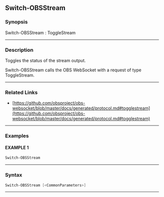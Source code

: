 Switch-OBSStream
----------------
### Synopsis
Switch-OBSStream : ToggleStream

---
### Description

Toggles the status of the stream output.


Switch-OBSStream calls the OBS WebSocket with a request of type ToggleStream.

---
### Related Links
* [https://github.com/obsproject/obs-websocket/blob/master/docs/generated/protocol.md#togglestream](https://github.com/obsproject/obs-websocket/blob/master/docs/generated/protocol.md#togglestream)



---
### Examples
#### EXAMPLE 1
```PowerShell
Switch-OBSStream
```

---
### Syntax
```PowerShell
Switch-OBSStream [<CommonParameters>]
```
---
